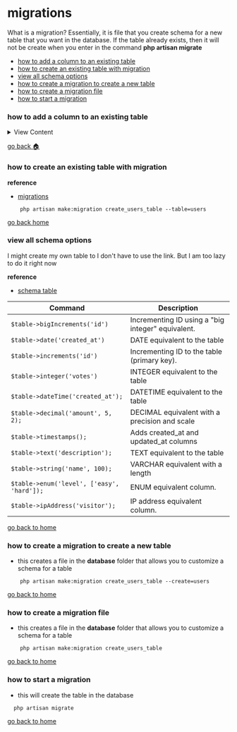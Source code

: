 # migrations

What is a migration? Essentially, it is file that you create schema for a new table
that you want in the database. If the table already exists, then it will not be
create when you enter in the command **php artisan migrate**

- [how to add a column to an existing table][add-col]
- [how to create an existing table with migration][ex-table]
- [view all schema options][schema]
- [how to create a migration to create a new table][new-table]
- [how to create a migration file][create]
- [how to start a migration][start]

[add-col]:#how-to-add-a-column-to-an-existing-table
[ex-table]:#how-to-create-an-existing-table-with-migration
[schema]:#view-all-schema-options
[new-table]:#how-to-create-a-migration-to-create-a-new-table
[home]:#migrations
[create]:#how-to-create-a-migration-file
[start]:#how-to-start-a-migration

### how to add a column to an existing table

<details>
<summary>
View Content
</summary>

:link: **Reference**
- [Add a new column to existing table in a migration](https://stackoverflow.com/questions/16791613/add-a-new-column-to-existing-table-in-a-migration)
---
1. First make a migration file

```
php artisan make:migration add_col_user --create=users
```

2. Now, move the migration file to a new folder so that you can only migrate that
specific file

```
mkdir ./database/migrations/add_columns

mv ./database/migrations/add_col_user.php  ./database/migrations/add_columns/add_col_user.php
```

3. Open up the file and add any columns to the table. **Note** remove the **create**
static method and replace it with the **table** method

```php
public function up()
{   // this will add two columns to the table called sex and race
    Schema::table('users', function (Blueprint $table) {
        $table->enum('sex',["male","female"]);
        $table->string("race",25);
    });
}

```

4. Finally, do a migration to that specific folder

```
php artisan migrate  --path=./database/migrations/add_columns
```
5. And that should add the columns to the table

</details>

[go back :house:][home]

### how to create an existing table with migration

**reference**
- [migrations](https://laravel.com/docs/5.5/migrations)

```
    php artisan make:migration create_users_table --table=users
```

[go back home][home]


### view all schema options
I might create my own table to I don't have to use the link. But I am too lazy to
do it right now

**reference**
- [schema table](https://laravel.com/docs/4.2/schema)

Command|Description
--|--
`$table->bigIncrements('id')`|Incrementing ID using a "big integer" equivalent.
`$table->date('created_at')`|DATE equivalent to the table
`$table->increments('id')` | Incrementing ID to the table (primary key).
`$table->integer('votes')` | INTEGER equivalent to the table
`$table->dateTime('created_at');` | DATETIME equivalent to the table
`$table->decimal('amount', 5, 2);` | DECIMAL equivalent with a precision and scale
`$table->timestamps();` | Adds created_at and updated_at columns
`$table->text('description');` | TEXT equivalent to the table
`$table->string('name', 100);` | VARCHAR equivalent with a length
`$table->enum('level', ['easy', 'hard']);` | ENUM equivalent column.
`$table->ipAddress('visitor');` | IP address equivalent column.

[go back to home][home]


### how to create a migration to create a new table
- this creates a file in the **database** folder that allows you to customize a schema
for a table
```
    php artisan make:migration create_users_table --create=users
```
[go back to home][home]


### how to create a migration file
- this creates a file in the **database** folder that allows you to customize a schema
for a table
```
    php artisan make:migration create_users_table
```
[go back to home][home]

### how to start a migration
- this will create the table in the database
```
  php artisan migrate
```

[go back to home][home]
